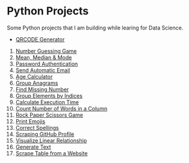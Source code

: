 # Python Projects

Some Python projects that I am building while learing for Data Science.

-  [QRCODE Generator](https://github.com/Tanay-Dwivedi/Python-Projects/tree/master/QRCODE_Generator)
1. [Number Guessing Game](https://github.com/Tanay-Dwivedi/Python-Projects/tree/master/Number_Guessing_Game)
2. [Mean, Median & Mode](https://github.com/Tanay-Dwivedi/Python-Projects/tree/master/Mean_Median_Mode)
3. [Password Authentication](https://github.com/Tanay-Dwivedi/Python-Projects/tree/master/Password_Authentication)
4. [Send Automatic Email](https://github.com/Tanay-Dwivedi/Python-Projects/tree/master/Send_Automatic_Emails)
5. [Age Calculator](https://github.com/Tanay-Dwivedi/Python-Projects/tree/master/Age_Calculator)
6. [Group Anagrams](https://github.com/Tanay-Dwivedi/Python-Projects/tree/master/Group_Anagrams)
7. [Find Missing Number](https://github.com/Tanay-Dwivedi/Python-Projects/tree/master/Find_Missing_Number)
8. [Group Elements by Indices](https://github.com/Tanay-Dwivedi/Python-Projects/tree/master/Group_Elements)
9. [Calculate Execution Time](https://github.com/Tanay-Dwivedi/Python-Projects/tree/master/Calculate_Execution_Time)
10. [Count Number of Words in a Column](https://github.com/Tanay-Dwivedi/Python-Projects/tree/master/Count_Words_in_column)
11. [Rock Paper Scissors Game](https://github.com/Tanay-Dwivedi/Python-Projects/tree/master/Rock_Paper_Scissors_Game)
12. [Print Emojis](https://github.com/Tanay-Dwivedi/Python-Projects/tree/master/Print_Emoji)
13. [Correct Spellings](https://github.com/Tanay-Dwivedi/Python-Projects/tree/master/Correct_Spellings)
14. [Scraping GitHub Profile](https://github.com/Tanay-Dwivedi/Python-Projects/tree/master/Scrapping_GitHub_Profile)
15. [Visualize Linear Relationship](https://github.com/Tanay-Dwivedi/Python-Projects/tree/master/Visualize_Linear_Relationship)
16. [Generate Text]()
17. [Scrape Table from a Website](https://github.com/Tanay-Dwivedi/Python-Projects/tree/master/Scrape_Table_From_Website)